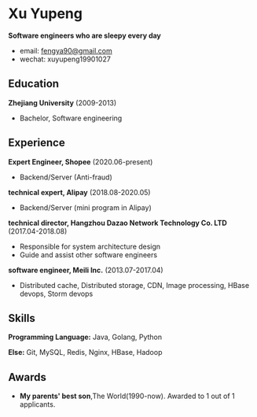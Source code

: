 Xu Yupeng
======

**Software engineers who are sleepy every day**

* email: fengya90@gmail.com
* wechat: xuyupeng19901027



Education
---------
**Zhejiang University** (2009-2013)

* Bachelor, Software engineering


Experience
---------
**Expert Engineer, Shopee** (2020.06-present)

-  Backend/Server (Anti-fraud) 

**technical expert, Alipay** (2018.08-2020.05)

- Backend/Server (mini program in Alipay) 

**technical director, Hangzhou Dazao Network Technology Co. LTD** (2017.04-2018.08)

- Responsible for system architecture design
- Guide and assist other software engineers

**software engineer, Meili Inc.** (2013.07-2017.04)

- Distributed cache, Distributed storage, CDN, Image processing, HBase devops, Storm devops



Skills
------
**Programming Language:** Java, Golang, Python

**Else:** Git, MySQL, Redis, Nginx, HBase, Hadoop

Awards
------
- **My parents' best son**,The World(1990-now). Awarded to 1 out of 1 applicants.
